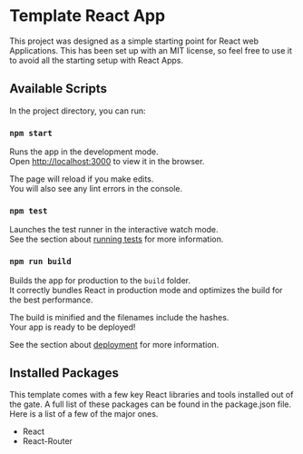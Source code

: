 # Template React App

This project was designed as a simple starting point for React web Applications. This has been set up with an MIT license, so feel free to use it to avoid all the starting setup with React Apps.

## Available Scripts

In the project directory, you can run:

### `npm start`

Runs the app in the development mode.\
Open [http://localhost:3000](http://localhost:3000) to view it in the browser.

The page will reload if you make edits.\
You will also see any lint errors in the console.

### `npm test`

Launches the test runner in the interactive watch mode.\
See the section about [running tests](https://facebook.github.io/create-react-app/docs/running-tests) for more information.

### `npm run build`

Builds the app for production to the `build` folder.\
It correctly bundles React in production mode and optimizes the build for the best performance.

The build is minified and the filenames include the hashes.\
Your app is ready to be deployed!

See the section about [deployment](https://facebook.github.io/create-react-app/docs/deployment) for more information.

## Installed Packages

This template comes with a few key React libraries and tools installed out of the gate. A full list of these packages can be found in the package.json file. Here is a list of a few of the major ones.

- React
- React-Router
